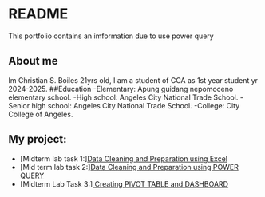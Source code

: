 # README
This portfolio contains an imformation due to use power query 
## About me
Im Christian S. Boiles 21yrs old, I am a student of CCA as 1st year student yr 2024-2025.
##Education
-Elementary: Apung guidang nepomoceno elementary school.
-High school: Angeles City National Trade School.
-Senior high school: Angeles City National Trade School.
-College: City College of Angeles.
## My project:
- [Midterm lab task 1:][Data Cleaning and Preparation using Excel](https://github.com/chan-edm/README/tree/9259890d1c59cea198337ddc073058b993cad367/Midterm%20Lab%20task%201)
- [Mid term lab task 2:][Data Cleaning and Preparation using POWER QUERY](https://github.com/chan-edm/README/tree/main/Midterm%20lab%20task%202)
- [Midterm Lab Task 3:][ Creating PIVOT TABLE and DASHBOARD](https://github.com/chan-edm/README/tree/main/Midterm%20Lab%20Task%203)
